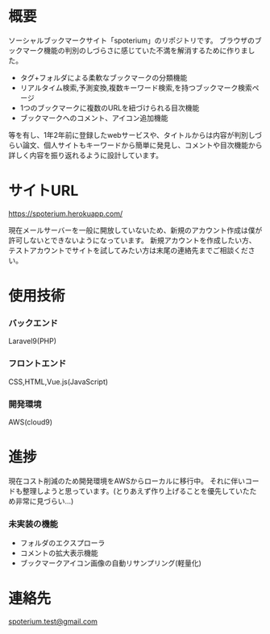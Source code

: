 # 概要
ソーシャルブックマークサイト「spoterium」のリポジトリです。
ブラウザのブックマーク機能の判別のしづらさに感じていた不満を解消するために作りました。

- タグ+フォルダによる柔軟なブックマークの分類機能
- リアルタイム検索,予測変換,複数キーワード検索,を持つブックマーク検索ページ
- 1つのブックマークに複数のURLを紐づけられる目次機能
- ブックマークへのコメント、アイコン追加機能

等を有し、1年2年前に登録したwebサービスや、タイトルからは内容が判別しづらい論文、個人サイトもキーワードから簡単に発見し、コメントや目次機能から詳しく内容を振り返れるように設計しています。

# サイトURL
https://spoterium.herokuapp.com/

現在メールサーバーを一般に開放していないため、新規のアカウント作成は僕が許可しないとできないようになっています。
新規アカウントを作成したい方、テストアカウントでサイトを試してみたい方は末尾の連絡先までご相談ください。

# 使用技術
### バックエンド
Laravel9(PHP)

### フロントエンド
CSS,HTML,Vue.js(JavaScript)

### 開発環境
AWS(cloud9)

# 進捗
現在コスト削減のため開発環境をAWSからローカルに移行中。
それに伴いコードも整理しようと思っています。(とりあえず作り上げることを優先していたため非常に見づらい...)

### 未実装の機能
- フォルダのエクスプローラ
- コメントの拡大表示機能
- ブックマークアイコン画像の自動リサンプリング(軽量化)

# 連絡先
spoterium.test@gmail.com
